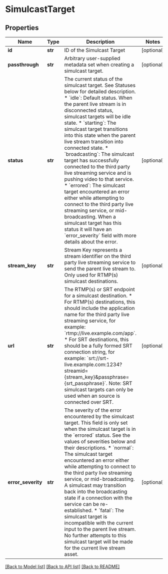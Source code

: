 # SimulcastTarget

## Properties
Name | Type | Description | Notes
------------ | ------------- | ------------- | -------------
**id** | **str** | ID of the Simulcast Target | [optional]
**passthrough** | **str** | Arbitrary user-supplied metadata set when creating a simulcast target. | [optional]
**status** | **str** | The current status of the simulcast target. See Statuses below for detailed description.   * &#x60;idle&#x60;: Default status. When the parent live stream is in disconnected status, simulcast targets will be idle state.   * &#x60;starting&#x60;: The simulcast target transitions into this state when the parent live stream transition into connected state.   * &#x60;broadcasting&#x60;: The simulcast target has successfully connected to the third party live streaming service and is pushing video to that service.   * &#x60;errored&#x60;: The simulcast target encountered an error either while attempting to connect to the third party live streaming service, or mid-broadcasting. When a simulcast target has this status it will have an &#x60;error_severity&#x60; field with more details about the error.  | [optional]
**stream_key** | **str** | Stream Key represents a stream identifier on the third party live streaming service to send the parent live stream to. Only used for RTMP(s) simulcast destinations. | [optional]
**url** | **str** | The RTMP(s) or SRT endpoint for a simulcast destination. * For RTMP(s) destinations, this should include the application name for the third party live streaming service, for example: &#x60;rtmp://live.example.com/app&#x60;. * For SRT destinations, this should be a fully formed SRT connection string, for example: &#x60;srt://srt-live.example.com:1234?streamid&#x3D;{stream_key}&amp;passphrase&#x3D;{srt_passphrase}&#x60;.  Note: SRT simulcast targets can only be used when an source is connected over SRT.  | [optional]
**error_severity** | **str** | The severity of the error encountered by the simulcast target. This field is only set when the simulcast target is in the &#x60;errored&#x60; status. See the values of severities below and their descriptions.   * &#x60;normal&#x60;: The simulcast target encountered an error either while attempting to connect to the third party live streaming service, or mid-broadcasting. A simulcast may transition back into the broadcasting state if a connection with the service can be re-established.   * &#x60;fatal&#x60;: The simulcast target is incompatible with the current input to the parent live stream. No further attempts to this simulcast target will be made for the current live stream asset.  | [optional]

[[Back to Model list]](../README.md#documentation-for-models) [[Back to API list]](../README.md#documentation-for-api-endpoints) [[Back to README]](../README.md)


